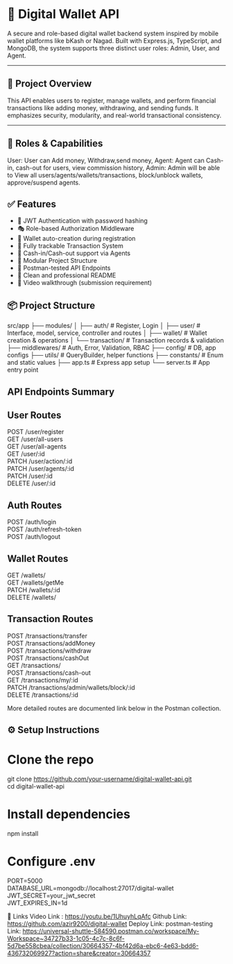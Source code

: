 # 💸 Digital Wallet API

A secure and role-based digital wallet backend system inspired by mobile wallet platforms like bKash or Nagad. Built with Express.js, TypeScript, and MongoDB, the system supports three distinct user roles: Admin, User, and Agent.

---

## 🎯 Project Overview

This API enables users to register, manage wallets, and perform financial transactions like adding money, withdrawing, and sending funds. It emphasizes security, modularity, and real-world transactional consistency.

---

## 🔑 Roles & Capabilities

User: User can Add money, Withdraw,send money,
Agent: Agent can Cash-in, cash-out for users, view commission history,
Admin: Admin will be able to View all users/agents/wallets/transactions, block/unblock wallets, approve/suspend agents.

## ✅ Features

- 🔐 JWT Authentication with password hashing
- 🎭 Role-based Authorization Middleware
- 🏦 Wallet auto-creation during registration
- 🔁 Fully trackable Transaction System
- 💸 Cash-in/Cash-out support via Agents
- 🧱 Modular Project Structure
- 🧪 Postman-tested API Endpoints
- 📄 Clean and professional README
- 🎥 Video walkthrough (submission requirement)

## 📦 Project Structure

src/app
├── modules/
│ ├── auth/ # Register, Login
│ ├── user/ # Interface, model, service, controller and routes
│ ├── wallet/ # Wallet creation & operations
│ └── transaction/ # Transaction records & validation
├── middlewares/ # Auth, Error, Validation, RBAC
├── config/ # DB, app configs
├── utils/ # QueryBuilder, helper functions
├── constants/ # Enum and static values
├── app.ts # Express app setup
└── server.ts # App entry point

## API Endpoints Summary

## User Routes

POST /user/register  
GET /user/all-users  
GET /user/all-agents  
GET /user/:id  
PATCH /user/action/:id  
PATCH /user/agents/:id  
PATCH /user/:id  
DELETE /user/:id

## Auth Routes

POST /auth/login  
POST /auth/refresh-token  
POST /auth/logout

## Wallet Routes

GET /wallets/  
GET /wallets/getMe  
PATCH /wallets/:id  
DELETE /wallets/

## Transaction Routes

POST /transactions/transfer  
POST /transactions/addMoney  
POST /transactions/withdraw  
POST /transactions/cashOut  
GET /transactions/  
POST /transactions/cash-out  
GET /transactions/my/:id  
PATCH /transactions/admin/wallets/block/:id  
DELETE /transactions/:id

More detailed routes are documented link below in the Postman collection.

## ⚙️ Setup Instructions

# Clone the repo

git clone https://github.com/your-username/digital-wallet-api.git  
cd digital-wallet-api

# Install dependencies

npm install

# Configure .env

PORT=5000  
DATABASE_URL=mongodb://localhost:27017/digital-wallet  
JWT_SECRET=your_jwt_secret  
JWT_EXPIRES_IN=1d

🔗 Links
Video Link : https://youtu.be/1UhuyhLqAfc
Github Link: https://github.com/azir9200/digital-wallet
Deploy Link:
postman-testing Link: https://universal-shuttle-584590.postman.co/workspace/My-Workspace~34727b33-1c05-4c7c-8c6f-5d7be558cbea/collection/30664357-4bf42d6a-ebc6-4e63-bdd6-436732069927?action=share&creator=30664357

```

```
